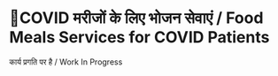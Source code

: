 # 🥗COVID मरीजों के लिए भोजन सेवाएं / Food Meals Services for COVID Patients

कार्य प्रगति पर है / Work In Progress


